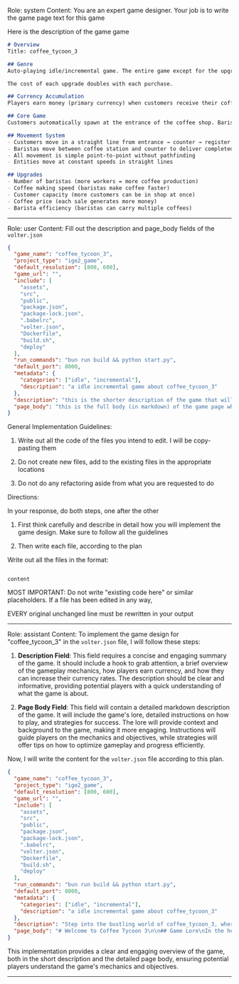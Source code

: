 Role: system
Content: You are an expert game designer. Your job is to write the game page text for this game

Here is the description of the game game
```markdown docs/overview.md
# Overview
Title: coffee_tycoon_3

## Genre
Auto-playing idle/incremental game. The entire game except for the upgrades is fully automated. The player will earn more of the primary currency over time

The cost of each upgrade doubles with each purchase.

## Currency Accumulation
Players earn money (primary currency) when customers receive their coffee and pay at the register. Each coffee sale generates a fixed amount of money.

## Core Game
Customers automatically spawn at the entrance of the coffee shop. Baristas work at coffee stations making coffee. When a coffee is ready, the barista brings it to the counter. Customers walk to the counter, pick up their coffee, pay at the register, and leave through the exit. New customers continue to arrive as long as there is space in the shop.

## Movement System
- Customers move in a straight line from entrance → counter → register → exit
- Baristas move between coffee station and counter to deliver completed drinks
- All movement is simple point-to-point without pathfinding
- Entities move at constant speeds in straight lines

## Upgrades
- Number of baristas (more workers = more coffee production)
- Coffee making speed (baristas make coffee faster)
- Customer capacity (more customers can be in shop at once)
- Coffee price (each sale generates more money)
- Barista efficiency (baristas can carry multiple coffees)

```
__________________
Role: user
Content: Fill out the description and page_body fields of the `volter.json` 

```json volter.json
{
  "game_name": "coffee_tycoon_3",
  "project_type": "ige2_game",
  "default_resolution": [800, 600],
  "game_url": "",
  "include": [
    "assets",
    "src",
    "public",
    "package.json",
    "package-lock.json",
    ".babelrc",
    "volter.json",
    "Dockerfile",
    "build.sh",
    "deploy"
  ],
  "run_commands": "bun run build && python start.py",
  "default_port": 8000,
  "metadata": {
    "categories": ["idle", "incremental"],
    "description": "a idle incremental game about coffee_tycoon_3"
  },
  "description": "this is the shorter description of the game that will be shown when the game is shared. It should include one sentence to grab the reader's attention and then a brief set of description of what happens in the game - specifically how to play, what happens, how to earn currency, and how to increase currency rates",
  "page_body": "this is the full body (in markdown) of the game page which includes the game lore, instructions, and strategies",
}
```



General Implementation Guidelines:

1. Write out all the code of the files you intend to edit. I will be copy-pasting them

2. Do not create new files, add to the existing files in the appropriate locations

3. Do not do any refactoring aside from what you are requested to do



Directions:

In your response, do both steps, one after the other

1. First think carefully and describe in detail how you will implement the game design. Make sure to follow all the guidelines

2. Then write each file, according to the plan



Write out all the files in the format:

```filetype filepath

content

```



MOST IMPORTANT: Do not write "existing code here" or similar placeholders. If a file has been edited in any way,

EVERY original unchanged line must be rewritten in your output
__________________
Role: assistant
Content: To implement the game design for "coffee_tycoon_3" in the `volter.json` file, I will follow these steps:

1. **Description Field**: This field requires a concise and engaging summary of the game. It should include a hook to grab attention, a brief overview of the gameplay mechanics, how players earn currency, and how they can increase their currency rates. The description should be clear and informative, providing potential players with a quick understanding of what the game is about.

2. **Page Body Field**: This field will contain a detailed markdown description of the game. It will include the game's lore, detailed instructions on how to play, and strategies for success. The lore will provide context and background to the game, making it more engaging. Instructions will guide players on the mechanics and objectives, while strategies will offer tips on how to optimize gameplay and progress efficiently.

Now, I will write the content for the `volter.json` file according to this plan.

```json volter.json
{
  "game_name": "coffee_tycoon_3",
  "project_type": "ige2_game",
  "default_resolution": [800, 600],
  "game_url": "",
  "include": [
    "assets",
    "src",
    "public",
    "package.json",
    "package-lock.json",
    ".babelrc",
    "volter.json",
    "Dockerfile",
    "build.sh",
    "deploy"
  ],
  "run_commands": "bun run build && python start.py",
  "default_port": 8000,
  "metadata": {
    "categories": ["idle", "incremental"],
    "description": "a idle incremental game about coffee_tycoon_3"
  },
  "description": "Step into the bustling world of coffee_tycoon_3, where your coffee shop empire grows while you relax! Watch as customers flock to your shop, baristas brew delicious coffee, and money flows in. Earn currency by serving coffee and invest in upgrades to boost your profits. Increase your barista team, speed up coffee production, expand customer capacity, and raise coffee prices to maximize your earnings.",
  "page_body": "# Welcome to Coffee Tycoon 3\n\n## Game Lore\nIn the heart of the city, your coffee shop stands as a beacon for caffeine lovers. As the owner, your dream is to build the most successful coffee empire. With each cup served, you inch closer to dominating the coffee world.\n\n## How to Play\n- **Automatic Gameplay**: Sit back and watch as your coffee shop runs itself. Customers enter, order coffee, and pay at the register without any input needed from you.\n- **Currency Accumulation**: Earn money every time a customer buys coffee. The more customers you serve, the more money you make.\n\n## Upgrades\n- **Number of Baristas**: Hire more baristas to increase coffee production.\n- **Coffee Making Speed**: Upgrade to make coffee faster and serve more customers.\n- **Customer Capacity**: Expand your shop to accommodate more customers at once.\n- **Coffee Price**: Increase the price per cup to boost your revenue.\n- **Barista Efficiency**: Allow baristas to carry multiple coffees, speeding up service.\n\n## Strategies for Success\n- **Balance Upgrades**: Focus on a balanced approach to upgrades to ensure steady growth.\n- **Monitor Customer Flow**: Keep an eye on customer capacity to avoid bottlenecks.\n- **Invest Wisely**: Prioritize upgrades that offer the best return on investment.\n\nEmbark on your journey to coffee shop stardom in Coffee Tycoon 3, where every cup counts!"
}
```

This implementation provides a clear and engaging overview of the game, both in the short description and the detailed page body, ensuring potential players understand the game's mechanics and objectives.
__________________

